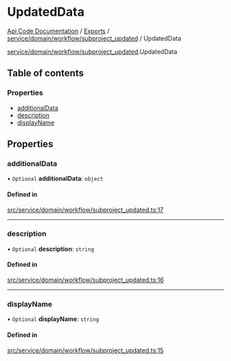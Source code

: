 # UpdatedData
 
[Api Code Documentation](../README.md) / [Exports](../modules.md) / [service/domain/workflow/subproject\_updated](../modules/service_domain_workflow_subproject_updated.md) / UpdatedData

[service/domain/workflow/subproject\_updated](../modules/service_domain_workflow_subproject_updated.md).UpdatedData

## Table of contents

### Properties

- [additionalData](service_domain_workflow_subproject_updated.UpdatedData.md#additionaldata)
- [description](service_domain_workflow_subproject_updated.UpdatedData.md#description)
- [displayName](service_domain_workflow_subproject_updated.UpdatedData.md#displayname)

## Properties

### additionalData

• `Optional` **additionalData**: `object`

#### Defined in

[src/service/domain/workflow/subproject_updated.ts:17](https://github.com/openkfw/TruBudget/blob/422cbec/api/src/service/domain/workflow/subproject_updated.ts#L17)

___

### description

• `Optional` **description**: `string`

#### Defined in

[src/service/domain/workflow/subproject_updated.ts:16](https://github.com/openkfw/TruBudget/blob/422cbec/api/src/service/domain/workflow/subproject_updated.ts#L16)

___

### displayName

• `Optional` **displayName**: `string`

#### Defined in

[src/service/domain/workflow/subproject_updated.ts:15](https://github.com/openkfw/TruBudget/blob/422cbec/api/src/service/domain/workflow/subproject_updated.ts#L15)

